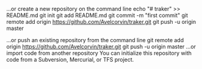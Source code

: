 …or create a new repository on the command line
echo "# traker" >> README.md
git init
git add README.md
git commit -m "first commit"
git remote add origin https://github.com/Avelcorvin/traker.git
git push -u origin master
                
…or push an existing repository from the command line
git remote add origin https://github.com/Avelcorvin/traker.git
git push -u origin master
…or import code from another repository
You can initialize this repository with code from a Subversion, Mercurial, or TFS project.

